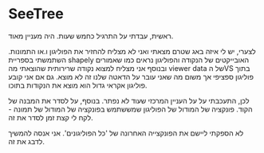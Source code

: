 # SeeTree

ראשית, עבדתי על התרגיל כחמש שעות.
היה מעניין מאוד.

לצערי, יש לי איזה באג שטרם מצאתי ואני לא מצליח להחזיר את הפוליגון ו.או התמונות.
השתמשתי בספריית shapely
האובייקטים של הנקודה והפוליגון נראים כמו שאמורים ובנוסף אני מצליח למצוא נקודה שרירותית שהוצאתי מה viewer data של הVS בתוך פוליגון ספציפי אך משום מה שאני עובר על הדאטה שלנו זה לא מוצא.
גם אם אני קובע פוליגון אקראי גדול הוא מוצא את הנקודות בתוכו.

לכן, התעכבתי על על העניין המרכזי שעוד לא נפתר.
בנוסף, על לסדר את המבנה של הקוד. פונקציה של המודול של הפוליגון שמששתמש בפונקציה של המודול של תמונה - לקח לי קצת זמן לסדר את זה.

לא הספקתי ליישם את הפונקצייה האחרונה של 'כל הפוליגונים'.
אני אנסה להמשיך לדבג את זה.
